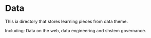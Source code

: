 # Data
This ia directory that stores learning pieces from data theme.

Including: Data on the web, data engineering and shstem governance.

